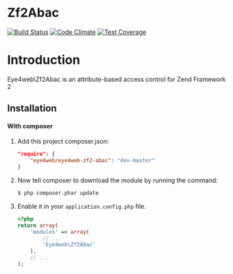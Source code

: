 Zf2Abac
==========
[![Build Status](https://travis-ci.org/Eye4web/Eye4webZf2Abac.svg?branch=master)](https://travis-ci.org/Eye4web/Eye4webZf2Abac) [![Code Climate](https://codeclimate.com/github/Eye4web/Eye4webZf2Abac/badges/gpa.svg)](https://codeclimate.com/github/Eye4web/Eye4webZf2Abac) [![Test Coverage](https://codeclimate.com/github/Eye4web/Eye4webZf2Abac/badges/coverage.svg)](https://codeclimate.com/github/Eye4web/Eye4webZf2Abac)

Introduction
==========
Eye4web\Zf2Abac is an attribute-based access control for Zend Framework 2

Installation
------------
#### With composer

1. Add this project composer.json:

    ```json
    "require": {
        "eye4web/eye4web-zf2-abac": "dev-master"
    }
    ```

2. Now tell composer to download the module by running the command:

    ```bash
    $ php composer.phar update
    ```

3. Enable it in your `application.config.php` file.

    ```php
    <?php
    return array(
        'modules' => array(
            // ...
            'Eye4web\Zf2Abac'
        ),
        // ...
    );
    ```
